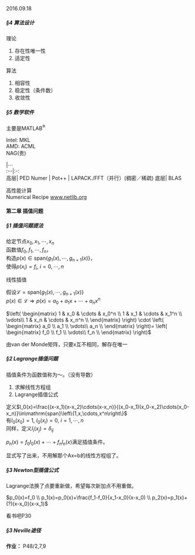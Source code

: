 2016.09.18

##### §4 算法设计
理论

1. 存在性唯一性
2. 适定性

算法

1. 相容性
2. 稳定性（条件数）
3. 收敛性

##### §5 数学软件
主要是$\mathrm{MATLAB}^®$

Intel: MKL  
AMD: ACML  
NAG(贵)  

   |$\cdots$  
:--|:-:  
高层| PED Numer
   | Pot++
   | LAPACK./FFT（并行）(稠密／稀疏)
底层| BLAS

高性能计算  
Numerical Recipe www.netlib.org

#### 第二章 插值问题
##### §1 插值问题提法
给定节点$x_0,x_1,\cdots,x_n$  
函数值$f_0,f_1,\cdots,f_n$，  
构造$p(x)\in \mathrm{span}\left\{g_1(x),\cdots,g_{n+1}(x)\right\}$，  
使得$p(x_i)=f_i, ~i=0,\cdots,n$

线性插值

假设$\mathcal{L} = \mathrm{span}\left\{g_1(x),\cdots,g_{n+1}(x)\right\}$  
$p(x)\in\mathcal{L}\Rightarrow p(x)=a_0+a_1x+\cdots+a_nx^n$

$\left(
\begin{matrix}
1 & x_0 & \cdots & x_0^n \\
1 & x_1 & \cdots & x_1^n \\
\vdots\\
1 & x_n & \cdots & x_n^n \\
\end{matrix}
\right)
\cdot
\left(
\begin{matrix}
a_0 \\
a_1 \\
\vdots\\
a_n \\
\end{matrix}
\right)=
\left(
\begin{matrix}
f_0 \\
f_1 \\
\vdots\\
f_n \\
\end{matrix}
\right)$

由van der Monde矩阵，只要x互不相同，解存在唯一

##### §2 Lagrange插值问题
插值条件为函数值称为～。（没有导数）

1. 求解线性方程组
2. Lagrange插值公式

定义$l_0(x)=\frac{(x-x_1)(x-x_2)\cdots(x-x_n)}{(x_0-x_1)(x_0-x_2)\cdots(x_0-x_n)}\in\mathrm{span}\left\{1,x,\cdots,x^n\right\}$  
有$l_0(x_0)=1, ~l_0(x_i)=0, ~i=1,\cdots,n$  
同样，定义$l_i(x_j)=\delta_{ij}$

$p_n(x)=f_0l_0(x)+\cdots+f_nl_n(x)$满足插值条件。

显式写了出来，不用解那个Ax=b的线性方程组了。

##### §3 Newton型插值公式

Lagrange法换了点要重新做，希望每次新加点不用重做。

$p_0(x)=f_0 \\
p_1(x)=p_0(x)+\frac{f_1-f_0}{x_1-x_0}(x-x_0) \\
p_2(x)=p_1(x)+(?)(x-x_0)(x-x_1)$

看书吧P30

##### §3 Neville途径

**作业：** P48/2,7,9